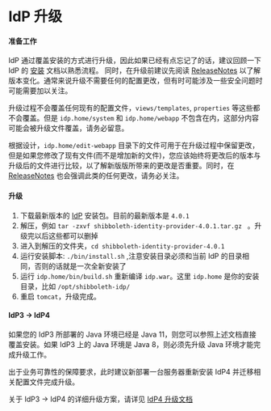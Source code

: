 # IdP 升级

#### 准备工作
IdP 通过覆盖安装的方式进行升级，因此如果已经有点忘记了的话，建议回顾一下 IdP 的 [安装](https://eac.cloud.sh.edu.cn/document/idp4/install.html) 文档以熟悉流程。
同时，在升级前建议先阅读 [ReleaseNotes](https://wiki.shibboleth.net/confluence/display/IDP4/ReleaseNotes) 以了解版本变化。通常来说升级不需要任何的配置更改，但有时可能涉及一些安全问题时可能需要加以关注。

升级过程不会覆盖任何现有的配置文件，`views/templates`, `properties` 等这些都不会覆盖。但是 `idp.home/system` 和 `idp.home/webapp` 不包含在内，这部分内容可能会被升级文件覆盖，请务必留意。

根据设计，`idp.home/edit-webapp` 目录下的文件可用于在升级过程中保留更改，但是如果您修改了现有文件(而不是增加新的文件)，您应该始终将更改后的版本与升级后的文件进行比较，以了解新版版所带来的更改是否重要。同时，在 [ReleaseNotes](https://wiki.shibboleth.net/confluence/display/IDP30/ReleaseNotes) 也会强调此类的任何更改，请务必关注。

#### 升级
1. 下载最新版本的 [IdP](https://shibboleth.net/downloads/identity-provider/latest4/) 安装包。目前的最新版本是 `4.0.1`
2. 解压，例如 `tar -zxvf shibboleth-identity-provider-4.0.1.tar.gz ` 。升级完以后这些都可以删掉
3. 进入到解压的文件夹，`cd shibboleth-identity-provider-4.0.1`
4. 运行安装脚本: `./bin/install.sh` ,注意安装目录必须和当前 IdP 的目录相同，否则的话就是一次全新安装了
5. 运行 `idp.home/bin/build.sh` 重新编译 `idp.war`。这里 `idp.home` 是你的安装目录，比如 `/opt/shibboleth-idp/`
6. 重启 `tomcat`，升级完成。

#### IdP3 -> IdP4
如果您的 IdP3 所部署的 Java 环境已经是 Java 11，则您可以参照上述文档直接覆盖安装。如果 IdP3 上的 Java 环境是 Java 8，则必须先升级 Java 环境才能完成升级工作。

出于业务可靠性的保障要求，此时建议新部署一台服务器重新安装 IdP4 并迁移相关配置文件完成升级。

关于 IdP3 -> IdP4 的详细升级方案，请详见 [IdP4 升级文档](https://eac.cloud.sh.edu.cn/document/idp4_uprade/#/)
